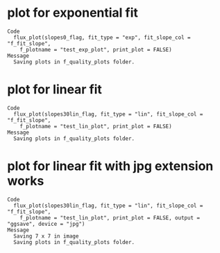 # plot for exponential fit

    Code
      flux_plot(slopes0_flag, fit_type = "exp", fit_slope_col = "f_fit_slope",
        f_plotname = "test_exp_plot", print_plot = FALSE)
    Message
      Saving plots in f_quality_plots folder.

# plot for linear fit

    Code
      flux_plot(slopes30lin_flag, fit_type = "lin", fit_slope_col = "f_fit_slope",
        f_plotname = "test_lin_plot", print_plot = FALSE)
    Message
      Saving plots in f_quality_plots folder.

# plot for linear fit with jpg extension works

    Code
      flux_plot(slopes30lin_flag, fit_type = "lin", fit_slope_col = "f_fit_slope",
        f_plotname = "test_lin_plot", print_plot = FALSE, output = "ggsave", device = "jpg")
    Message
      Saving 7 x 7 in image
      Saving plots in f_quality_plots folder.

